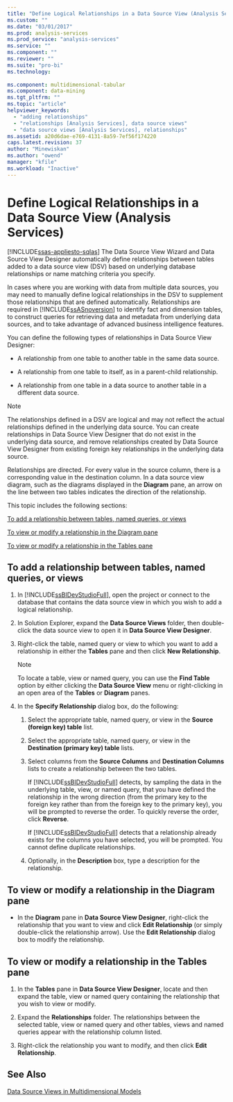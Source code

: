 ```yaml
---
title: "Define Logical Relationships in a Data Source View (Analysis Services) | Microsoft Docs"
ms.custom: ""
ms.date: "03/01/2017"
ms.prod: analysis-services
ms.prod_service: "analysis-services"
ms.service: ""
ms.component: ""
ms.reviewer: ""
ms.suite: "pro-bi"
ms.technology: 
  
ms.component: multidimensional-tabular
ms.component: data-mining
ms.tgt_pltfrm: ""
ms.topic: "article"
helpviewer_keywords: 
  - "adding relationships"
  - "relationships [Analysis Services], data source views"
  - "data source views [Analysis Services], relationships"
ms.assetid: a20d6dae-e769-4131-8a59-7ef56f174220
caps.latest.revision: 37
author: "Minewiskan"
ms.author: "owend"
manager: "kfile"
ms.workload: "Inactive"
---
```

# Define Logical Relationships in a Data Source View (Analysis Services)
[!INCLUDE[ssas-appliesto-sqlas](../../includes/ssas-appliesto-sqlas.md)]
  The Data Source View Wizard and Data Source View Designer automatically define relationships between tables added to a data source view (DSV) based on underlying database relationships or name matching criteria you specify.  
  
 In cases where you are working with data from multiple data sources, you may need to manually define logical relationships in the DSV to supplement those relationships that are defined automatically. Relationships are required in [!INCLUDE[ssASnoversion](../../includes/ssasnoversion-md.md)] to identify fact and dimension tables, to construct queries for retrieving data and metadata from underlying data sources, and to take advantage of advanced business intelligence features.  
  
 You can define the following types of relationships in Data Source View Designer:  
  
-   A relationship from one table to another table in the same data source.  
  
-   A relationship from one table to itself, as in a parent-child relationship.  
  
-   A relationship from one table in a data source to another table in a different data source.  
  
> [!NOTE]  
>  The relationships defined in a DSV are logical and may not reflect the actual relationships defined in the underlying data source. You can create relationships in Data Source View Designer that do not exist in the underlying data source, and remove relationships created by Data Source View Designer from existing foreign key relationships in the underlying data source.  
  
 Relationships are directed. For every value in the source column, there is a corresponding value in the destination column. In a data source view diagram, such as the diagrams displayed in the **Diagram** pane, an arrow on the line between two tables indicates the direction of the relationship.  
  
 This topic includes the following sections:  
  
 [To add a relationship between tables, named queries, or views](#bkmk_addRel)  
  
 [To view or modify a relationship in the Diagram pane](#bkmk_diagrampane)  
  
 [To view or modify a relationship in the Tables pane](#bkmk_tablespane)  
  
##  <a name="bkmk_addRel"></a> To add a relationship between tables, named queries, or views  
  
1.  In [!INCLUDE[ssBIDevStudioFull](../../includes/ssbidevstudiofull-md.md)], open the project or connect to the database that contains the data source view in which you wish to add a logical relationship.  
  
2.  In Solution Explorer, expand the **Data Source Views** folder, then double-click the data source view to open it in **Data Source View Designer**.  
  
3.  Right-click the table, named query or view to which you want to add a relationship in either the **Tables** pane and then click **New Relationship**.  
  
    > [!NOTE]  
    >  To locate a table, view or named query, you can use the **Find Table** option by either clicking the **Data Source View** menu or right-clicking in an open area of the **Tables** or **Diagram** panes.  
  
4.  In the **Specify Relationship** dialog box, do the following:  
  
    1.  Select the appropriate table, named query, or view in the **Source (foreign key) table** list.  
  
    2.  Select the appropriate table, named query, or view in the **Destination (primary key) table** lists.  
  
    3.  Select columns from the **Source Columns** and **Destination Columns** lists to create a relationship between the two tables.  
  
         If [!INCLUDE[ssBIDevStudioFull](../../includes/ssbidevstudiofull-md.md)] detects, by sampling the data in the underlying table, view, or named query, that you have defined the relationship in the wrong direction (from the primary key to the foreign key rather than from the foreign key to the primary key), you will be prompted to reverse the order. To quickly reverse the order, click **Reverse**.  
  
         If [!INCLUDE[ssBIDevStudioFull](../../includes/ssbidevstudiofull-md.md)] detects that a relationship already exists for the columns you have selected, you will be prompted. You cannot define duplicate relationships.  
  
    4.  Optionally, in the **Description** box, type a description for the relationship.  
  
##  <a name="bkmk_diagrampane"></a> To view or modify a relationship in the Diagram pane  
  
-   In the **Diagram** pane in **Data Source View Designer**, right-click the relationship that you want to view and click **Edit Relationship** (or simply double-click the relationship arrow).  Use the **Edit Relationship** dialog box to modify the relationship.  
  
##  <a name="bkmk_tablespane"></a> To view or modify a relationship in the Tables pane  
  
1.  In the **Tables** pane in **Data Source View Designer**, locate and then expand the table, view or named query containing the relationship that you wish to view or modify.  
  
2.  Expand the **Relationships** folder.  The relationships between the selected table, view or named query and other tables, views and named queries appear with the relationship column listed.  
  
3.  Right-click the relationship you want to modify, and then click **Edit Relationship**.  
  
## See Also  
 [Data Source Views in Multidimensional Models](../../analysis-services/multidimensional-models/data-source-views-in-multidimensional-models.md)  
  
  
